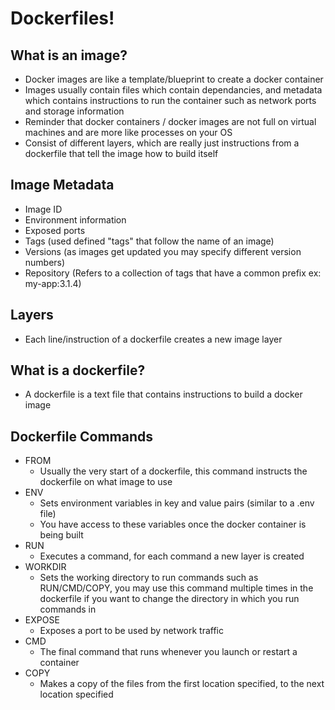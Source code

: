 # Dockerfiles!

## What is an image?
- Docker images are like a template/blueprint to create a docker container
- Images usually contain files which contain dependancies, and metadata which contains instructions to run the container such as network ports and storage information
- Reminder that docker containers / docker images are not full on virtual machines and are more like processes on your OS
- Consist of different layers, which are really just instructions from a dockerfile that tell the image how to build itself

## Image Metadata
- Image ID
- Environment information
- Exposed ports
- Tags (used defined "tags" that follow the name of an image)
- Versions (as images get updated you may specify different version numbers)
- Repository (Refers to a collection of tags that have a common prefix ex: my-app:3.1.4)

## Layers
- Each line/instruction of a dockerfile creates a new image layer
## What is a dockerfile?
- A dockerfile is a text file that contains instructions to build a docker image

## Dockerfile Commands
- FROM
    - Usually the very start of a dockerfile, this command instructs the dockerfile on what image to use
- ENV
    - Sets environment variables in key and value pairs (similar to a .env file)
    - You have access to these variables once the docker container is being built
- RUN
    - Executes a command, for each command a new layer is created
- WORKDIR
    - Sets the working directory to run commands such as RUN/CMD/COPY, you may use this command multiple times in the dockerfile if you want to change the directory in which you run commands in
- EXPOSE
    - Exposes a port to be used by network traffic
- CMD
    - The final command that runs whenever you launch or restart a container
- COPY
    - Makes a copy of the files from the first location specified, to the next location specified
